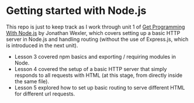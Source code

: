 # Getting started with Node.js

This repo is just to keep track as I work through unit 1 of [Get Programming With Node.js](https://amzn.eu/d/1SdEKQ3) by Jonathan Wexler, which covers setting up a basic HTTP server in Node.js and handling routing (without the use of Express.js, which is introduced in the next unit).

- Lesson 3 covered npm basics and exporting / requiring modules in Node.
- Lesson 4 covered the setup of a basic HTTP server that simply responds to all requests with HTML (at this stage, from directly inside the same file).
- Lesson 5 explored how to set up basic routing to serve different HTML for different url requests.